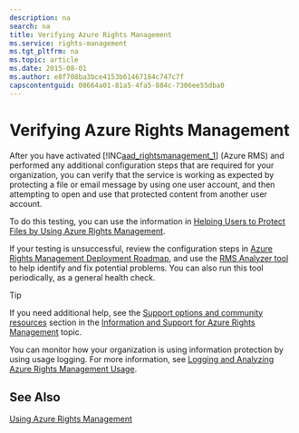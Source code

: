 ```yaml
---
description: na
search: na
title: Verifying Azure Rights Management
ms.service: rights-management
ms.tgt_pltfrm: na
ms.topic: article
ms.date: 2015-08-01
ms.author: e8f708ba3bce4153b61467184c747c7f
capscontentguid: 08664a01-81a5-4fa5-884c-7306ee55dba0
---
```

# Verifying Azure Rights Management
After you have activated [!INC[aad_rightsmanagement_1](../Token/aad_rightsmanagement_1_md.md)] (Azure RMS) and performed any additional configuration steps that are required for your organization, you can verify that the service is working as expected by protecting a file or email message by using one  user account, and then attempting to open and use that protected content from another user account.

To do this testing, you can use the information in [Helping Users to Protect Files by Using Azure Rights Management](../Topic/Helping_Users_to_Protect_Files_by_Using_Azure_Rights_Management.md).

If your testing is unsuccessful, review the configuration steps in [Azure Rights Management Deployment Roadmap](../Topic/Azure_Rights_Management_Deployment_Roadmap.md), and use the [RMS Analyzer tool](http://www.microsoft.com/en-us/download/details.aspx?id=46437) to help identify and fix potential problems. You can also run this tool periodically, as a general health check.

> [!TIP]
> If you need additional help, see the [Support options and community resources](../Topic/Information_and_Support_for_Azure_Rights_Management.md#BKMK_SupportOptions) section in the [Information and Support for Azure Rights Management](../Topic/Information_and_Support_for_Azure_Rights_Management.md) topic.

You can monitor how your organization is using information protection by using usage logging. For more information, see [Logging and Analyzing Azure Rights Management Usage](../Topic/Logging_and_Analyzing_Azure_Rights_Management_Usage.md).

## See Also
[Using Azure Rights Management](../Topic/Using_Azure_Rights_Management.md)

